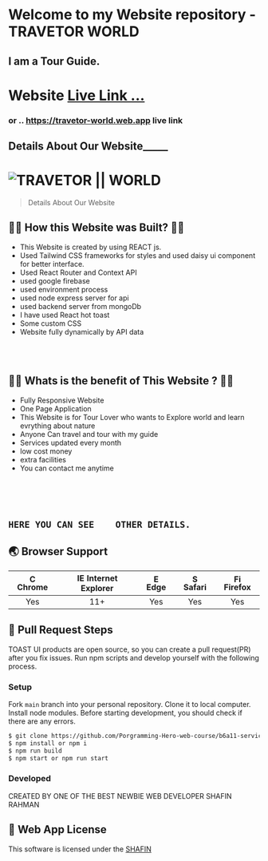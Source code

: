 # Welcome to my Website repository - TRAVETOR WORLD



## I am a Tour Guide. 


# Website [Live Link ...](https://travetor-world.web.app/)
 ### or .. https://travetor-world.web.app  live link

## Details About Our Website_____

# ![TRAVETOR || WORLD](https://i.ibb.co/tzj2Kks/travetor-0-removebg-preview.png)

> Details About Our Website

##  🔺🔹  How this Website was Built?   🔷🔶
- This Website is created by using REACT js.
- Used Tailwind CSS frameworks for styles and used daisy ui component for better interface.
- Used React Router and Context API
- used google firebase 
- used environment process
- used node express server for api
- used backend server from mongoDb
- I have used React hot toast 
- Some custom CSS
- Website fully dynamically by API data  




<br/>
<br/>


## 🔺🔹  Whats is the benefit of  This  Website ?   🔷🔶

- Fully Responsive Website
- One Page Application
- This Website is for  Tour Lover who wants to Explore world  and learn evrything about nature
-  Anyone Can travel and tour with my guide
- Services updated every month
- low cost money
- extra facilities
- You can contact me anytime

<br/>
<br/>
<br/>

## `HERE YOU CAN SEE    OTHER DETAILS.` 




## 🌏 Browser Support

| <img src="https://user-images.githubusercontent.com/1215767/34348387-a2e64588-ea4d-11e7-8267-a43365103afe.png" alt="Chrome" width="16px" height="16px" /> Chrome | <img src="https://user-images.githubusercontent.com/1215767/34348590-250b3ca2-ea4f-11e7-9efb-da953359321f.png" alt="IE" width="16px" height="16px" /> Internet Explorer | <img src="https://user-images.githubusercontent.com/1215767/34348380-93e77ae8-ea4d-11e7-8696-9a989ddbbbf5.png" alt="Edge" width="16px" height="16px" /> Edge | <img src="https://user-images.githubusercontent.com/1215767/34348394-a981f892-ea4d-11e7-9156-d128d58386b9.png" alt="Safari" width="16px" height="16px" /> Safari | <img src="https://user-images.githubusercontent.com/1215767/34348383-9e7ed492-ea4d-11e7-910c-03b39d52f496.png" alt="Firefox" width="16px" height="16px" /> Firefox |
| :---------: | :---------: | :---------: | :---------: | :---------: |
| Yes | 11+ | Yes | Yes | Yes |


## 🔧 Pull Request Steps

TOAST UI products are open source, so you can create a pull request(PR) after you fix issues. Run npm scripts and develop yourself with the following process.

### Setup

Fork `main` branch into your personal repository. Clone it to local computer. Install node modules. Before starting development, you should check if there are any errors.

```sh
$ git clone https://github.com/Porgramming-Hero-web-course/b6a11-service-review-client-side-shourovr82.git
$ npm install or npm i
$ npm run build 
$ npm start or npm run start
```



### Developed

CREATED BY ONE OF THE BEST NEWBIE WEB DEVELOPER SHAFIN RAHMAN
 

 

## 📜 Web App License

This software is licensed under the [SHAFIN](https://github.com/shourovr82)






<br />











